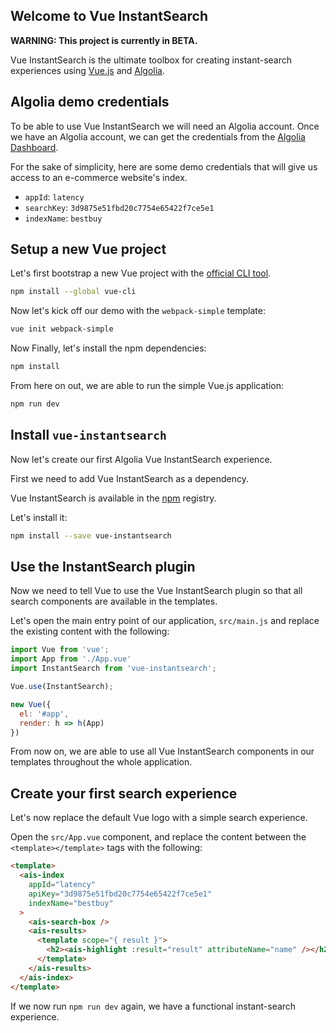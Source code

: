 ## Welcome to Vue InstantSearch

**WARNING: This project is currently in BETA.**

Vue InstantSearch is the ultimate toolbox for creating instant-search
experiences using [Vue.js](https://vuejs.org/) and [Algolia](https://www.algolia.com/).

## Algolia demo credentials

To be able to use Vue InstantSearch we will need an Algolia account. Once we have an Algolia account, we can get
the credentials from the [Algolia Dashboard](https://www.algolia.com/api-keys).

For the sake of simplicity, here are some demo credentials that will give us access to
an e-commerce website's index.

 - `appId`: `latency`
 - `searchKey`: `3d9875e51fbd20c7754e65422f7ce5e1`
 - `indexName`: `bestbuy`

## Setup a new Vue project

Let's first bootstrap a new Vue project with the [official CLI tool](https://vuejs.org/v2/guide/installation.html#CLI).

```sh
npm install --global vue-cli
```

Now let's kick off our demo with the `webpack-simple` template:

```sh
vue init webpack-simple
```

Now Finally, let's install the npm dependencies:

```sh
npm install
```

From here on out, we are able to run the simple Vue.js application:

```sh
npm run dev
```


## Install `vue-instantsearch`

Now let's create our first Algolia Vue InstantSearch experience.

First we need to add Vue InstantSearch as a dependency.

Vue InstantSearch is available in the [npm](https://www.npmjs.com) registry.

Let's install it:

```sh
npm install --save vue-instantsearch
```

## Use the InstantSearch plugin

Now we need to tell Vue to use the Vue InstantSearch plugin so that all search
components are available in the templates.

Let's open the main entry point of our application, `src/main.js` and replace the existing content with the following:

```js
import Vue from 'vue';
import App from './App.vue'
import InstantSearch from 'vue-instantsearch';

Vue.use(InstantSearch);

new Vue({
  el: '#app',
  render: h => h(App)
})

```

From now on, we are able to use all Vue InstantSearch components in our templates throughout the whole application.

## Create your first search experience

Let's now replace the default Vue logo with a simple search experience.

Open the `src/App.vue` component, and replace the content between the `<template></template>` tags with the following:

```html
<template>
  <ais-index
    appId="latency"
    apiKey="3d9875e51fbd20c7754e65422f7ce5e1"
    indexName="bestbuy"
  >
    <ais-search-box />
    <ais-results>
      <template scope="{ result }">
        <h2><ais-highlight :result="result" attributeName="name" /></h2>
      </template>
    </ais-results>
  </ais-index>
</template>
```

If we now run `npm run dev` again, we have a functional instant-search experience.
